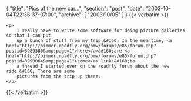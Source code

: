 {
  "title": "Pics of the new car...",
  "section": "post",
  "date": "2003-10-04T22:36:37-07:00",
  "archive": [
    "2003/10/05"
  ]
}
{{< verbatim >}}

    <p>
        I really have to write some software for doing picture galleries so that I can put
        up a bunch of stuff from my trip.&#160; In the meantime, <a href="http://bimmer.roadfly.org/bmw/forums/e85/forum.php?postid=3989380&amp;page=1">here</a>&#160;are <a href="http://bimmer.roadfly.org/bmw/forums/e85/forum.php?postid=3990064&amp;page=1">some</a> links&#160;to
        a thread I started over on the roadfly forum about the new ride.&#160; There are some
        pictures from the trip up there.
    </p>

{{< /verbatim >}}
